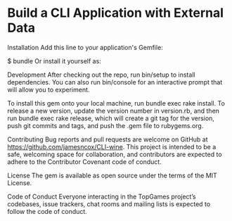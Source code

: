 Build a CLI Application with External Data
=======

Installation
Add this line to your application's Gemfile:

<!-- gem 'top_wines'
And then execute: -->

$ bundle
Or install it yourself as:

<!-- $ gem install top_wines
Usage
Run the app by calling ./bin/top_wines, after boot, it will pull up all the wines from www.wine.com under $20.00 with a rating of 95 or higher. After you can inquire a descprition wine maker's notes for each wine by inputting the correct number. Also, you can type 'list' to see all the wines again, or type 'exit' to quit the app.  -->

Development
After checking out the repo, run bin/setup to install dependencies. You can also run bin/console for an interactive prompt that will allow you to experiment.

To install this gem onto your local machine, run bundle exec rake install. To release a new version, update the version number in version.rb, and then run bundle exec rake release, which will create a git tag for the version, push git commits and tags, and push the .gem file to rubygems.org.

Contributing
Bug reports and pull requests are welcome on GitHub at https://github.com/jamesncox/CLI-wine. This project is intended to be a safe, welcoming space for collaboration, and contributors are expected to adhere to the Contributor Covenant code of conduct.

License
The gem is available as open source under the terms of the MIT License.

Code of Conduct
Everyone interacting in the TopGames project’s codebases, issue trackers, chat rooms and mailing lists is expected to follow the code of conduct.
